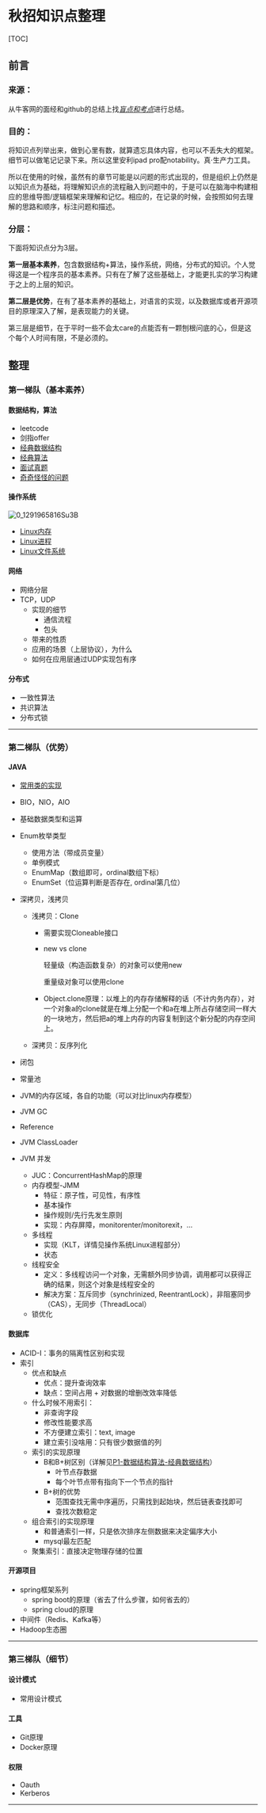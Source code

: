 # 秋招知识点整理
[TOC]
## 前言

### 来源：

从牛客网的面经和github的总结上找<u>*盲点和考点*</u>进行总结。

### 目的：

将知识点列举出来，做到心里有数，就算遗忘具体内容，也可以不丢失大的框架。细节可以做笔记记录下来。所以这里安利ipad pro配notability。真·生产力工具。

所以在使用的时候，虽然有的章节可能是以问题的形式出现的，但是组织上仍然是以知识点为基础，将理解知识点的流程融入到问题中的，于是可以在脑海中构建相应的思维导图/逻辑框架来理解和记忆。相应的，在记录的时候，会按照如何去理解的思路和顺序，标注问题和描述。

### 分层：

下面将知识点分为3层。

**第一层基本素养**，包含数据结构+算法，操作系统，网络，分布式的知识。个人觉得这是一个程序员的基本素养。只有在了解了这些基础上，才能更扎实的学习构建于之上的上层的知识。

**第二层是优势**，在有了基本素养的基础上，对语言的实现，以及数据库或者开源项目的原理深入了解，是表现能力的关键。

第三层是细节，在于平时一些不会太care的点能否有一颗刨根问底的心，但是这个每个人时间有限，不是必须的。



## 整理

### 第一梯队（基本素养）

#### 数据结构，算法

- leetcode 
- 剑指offer
- [经典数据结构](notes/algorithm/经典数据结构.md)
- [经典算法](notes/algorithm/classic-algo.md)
- [面试真题](notes/algorithm/面试经典.md)
- [奇奇怪怪的问题](notes/algorithm/奇奇怪怪的问题.md)

#### 操作系统

![0_1291965816Su3B](images/os-overview.gif)

- [Linux内存](notes/os/Linux内存.md)
- [Linux进程](notes/os/Linux进程.md)
- [Linux文件系统](notes/os/Linux文件系统.md)

#### 网络

- 网络分层
- TCP，UDP
  - 实现的细节
    - 通信流程
    - 包头
  - 带来的性质
  - 应用的场景（上层协议），为什么
  - 如何在应用层通过UDP实现包有序

#### 分布式

- 一致性算法
- 共识算法
- 分布式锁

---

### 第二梯队（优势）

#### JAVA

- [常用类的实现](notes/java/常用类的实现.md)

- BIO，NIO，AIO

- 基础数据类型和运算

- Enum枚举类型

  - 使用方法（带成员变量）
  - 单例模式
  - EnumMap（数组即可，ordinal数组下标）
  - EnumSet（位运算判断是否存在, ordinal第几位）

- 深拷贝，浅拷贝

  - 浅拷贝：Clone 

    - 需要实现Cloneable接口

    - new vs clone

      轻量级（构造函数复杂）的对象可以使用new

      重量级对象可以使用clone

    - Object.clone原理：以堆上的内存存储解释的话（不计内务内存），对一个对象a的clone就是在堆上分配一个和a在堆上所占存储空间一样大的一块地方，然后把a的堆上内存的内容复制到这个新分配的内存空间上。 

  - 深拷贝：反序列化

- 闭包

- 常量池

- JVM的内存区域，各自的功能（可以对比linux内存模型）

- JVM GC

- Reference

- JVM ClassLoader

- JVM 并发

  - JUC：ConcurrentHashMap的原理
  - 内存模型-JMM
    - 特征：原子性，可见性，有序性
    - 基本操作
    - 操作规则/先行先发生原则
    - 实现：内存屏障，monitorenter/monitorexit，...
  - 多线程
    - 实现（KLT，详情见操作系统Linux进程部分）
    - 状态
  - 线程安全
    - 定义：多线程访问一个对象，无需额外同步协调，调用都可以获得正确的结果，则这个对象是线程安全的
    - 解决方案：互斥同步（synchrinized, ReentrantLock），非阻塞同步（CAS），无同步（ThreadLocal）
  - 锁优化

#### 数据库
- ACID-I：事务的隔离性区别和实现
- 索引
  - 优点和缺点
    - 优点：提升查询效率
    - 缺点：空间占用 + 对数据的增删改效率降低
  - 什么时候不用索引：
    - 非查询字段
    - 修改性能要求高
    - 不方便建立索引：text, image
    - 建立索引没啥用：只有很少数据值的列
  - 索引的实现原理
    - B和B+树区别（详解见[P1-数据结构算法-经典数据结构](notes/algorithm/经典数据结构.md)）
      - 叶节点存数据
      - 每个叶节点带有指向下一个节点的指针
    - B+树的优势
      - 范围查找无需中序遍历，只需找到起始块，然后链表查找即可
      - 查找次数稳定
  - 组合索引的实现原理
    - 和普通索引一样，只是依次排序左侧数据来决定偏序大小
    - mysql最左匹配
  - 聚集索引：直接决定物理存储的位置

#### 开源项目

- spring框架系列
  - spring boot的原理（省去了什么步骤，如何省去的）
  - spring cloud的原理
- 中间件（Redis、Kafka等）
- Hadoop生态圈

---

### 第三梯队（细节）

#### 设计模式

- 常用设计模式

#### 工具

- Git原理
- Docker原理 

#### 权限

- Oauth
- Kerberos



---

